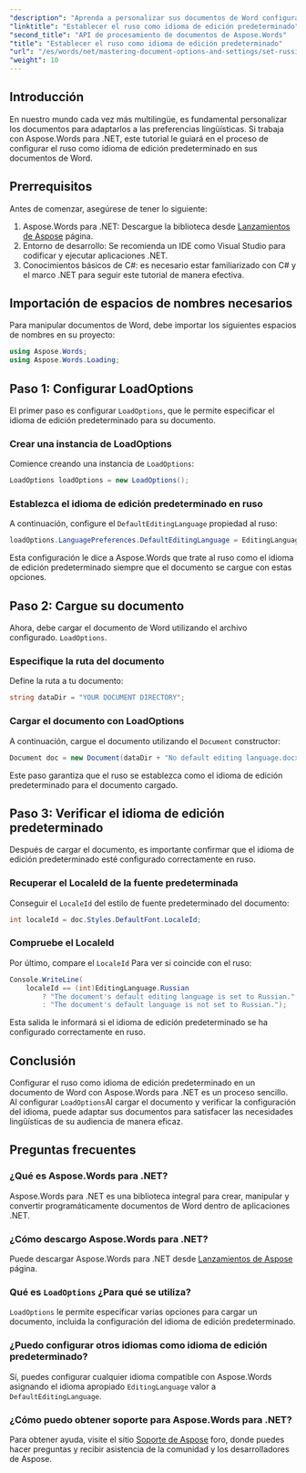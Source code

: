```yaml
---
"description": "Aprenda a personalizar sus documentos de Word configurando el ruso como idioma de edición predeterminado con Aspose.Words para .NET. Esta guía paso a paso."
"linktitle": "Establecer el ruso como idioma de edición predeterminado"
"second_title": "API de procesamiento de documentos de Aspose.Words"
"title": "Establecer el ruso como idioma de edición predeterminado"
"url": "/es/words/net/mastering-document-options-and-settings/set-russian-as-default-edit-language/"
"weight": 10
---
```


## Introducción

En nuestro mundo cada vez más multilingüe, es fundamental personalizar los documentos para adaptarlos a las preferencias lingüísticas. Si trabaja con Aspose.Words para .NET, este tutorial le guiará en el proceso de configurar el ruso como idioma de edición predeterminado en sus documentos de Word. 

## Prerrequisitos

Antes de comenzar, asegúrese de tener lo siguiente:

1. Aspose.Words para .NET: Descargue la biblioteca desde [Lanzamientos de Aspose](https://releases.aspose.com/words/net/) página.
2. Entorno de desarrollo: Se recomienda un IDE como Visual Studio para codificar y ejecutar aplicaciones .NET.
3. Conocimientos básicos de C#: es necesario estar familiarizado con C# y el marco .NET para seguir este tutorial de manera efectiva.

## Importación de espacios de nombres necesarios

Para manipular documentos de Word, debe importar los siguientes espacios de nombres en su proyecto:

```csharp
using Aspose.Words;
using Aspose.Words.Loading;
```

## Paso 1: Configurar LoadOptions

El primer paso es configurar `LoadOptions`, que le permite especificar el idioma de edición predeterminado para su documento.

### Crear una instancia de LoadOptions

Comience creando una instancia de `LoadOptions`:

```csharp
LoadOptions loadOptions = new LoadOptions();
```

### Establezca el idioma de edición predeterminado en ruso

A continuación, configure el `DefaultEditingLanguage` propiedad al ruso:

```csharp
loadOptions.LanguagePreferences.DefaultEditingLanguage = EditingLanguage.Russian;
```

Esta configuración le dice a Aspose.Words que trate al ruso como el idioma de edición predeterminado siempre que el documento se cargue con estas opciones.

## Paso 2: Cargue su documento

Ahora, debe cargar el documento de Word utilizando el archivo configurado. `LoadOptions`.

### Especifique la ruta del documento

Define la ruta a tu documento:

```csharp
string dataDir = "YOUR DOCUMENT DIRECTORY";
```

### Cargar el documento con LoadOptions

A continuación, cargue el documento utilizando el `Document` constructor:

```csharp
Document doc = new Document(dataDir + "No default editing language.docx", loadOptions);
```

Este paso garantiza que el ruso se establezca como el idioma de edición predeterminado para el documento cargado.

## Paso 3: Verificar el idioma de edición predeterminado

Después de cargar el documento, es importante confirmar que el idioma de edición predeterminado esté configurado correctamente en ruso.

### Recuperar el LocaleId de la fuente predeterminada

Conseguir el `LocaleId` del estilo de fuente predeterminado del documento:

```csharp
int localeId = doc.Styles.DefaultFont.LocaleId;
```

### Compruebe el LocaleId

Por último, compare el `LocaleId` Para ver si coincide con el ruso:

```csharp
Console.WriteLine(
    localeId == (int)EditingLanguage.Russian
        ? "The document's default editing language is set to Russian."
        : "The document's default language is not set to Russian.");
```

Esta salida le informará si el idioma de edición predeterminado se ha configurado correctamente en ruso.

## Conclusión

Configurar el ruso como idioma de edición predeterminado en un documento de Word con Aspose.Words para .NET es un proceso sencillo. Al configurar `LoadOptions`Al cargar el documento y verificar la configuración del idioma, puede adaptar sus documentos para satisfacer las necesidades lingüísticas de su audiencia de manera eficaz.

## Preguntas frecuentes

### ¿Qué es Aspose.Words para .NET?

Aspose.Words para .NET es una biblioteca integral para crear, manipular y convertir programáticamente documentos de Word dentro de aplicaciones .NET.

### ¿Cómo descargo Aspose.Words para .NET?

Puede descargar Aspose.Words para .NET desde [Lanzamientos de Aspose](https://releases.aspose.com/words/net/) página.

### Qué es `LoadOptions` ¿Para qué se utiliza?

`LoadOptions` le permite especificar varias opciones para cargar un documento, incluida la configuración del idioma de edición predeterminado.

### ¿Puedo configurar otros idiomas como idioma de edición predeterminado?

Sí, puedes configurar cualquier idioma compatible con Aspose.Words asignando el idioma apropiado `EditingLanguage` valor a `DefaultEditingLanguage`.

### ¿Cómo puedo obtener soporte para Aspose.Words para .NET?

Para obtener ayuda, visite el sitio [Soporte de Aspose](https://forum.aspose.com/c/words/8) foro, donde puedes hacer preguntas y recibir asistencia de la comunidad y los desarrolladores de Aspose.